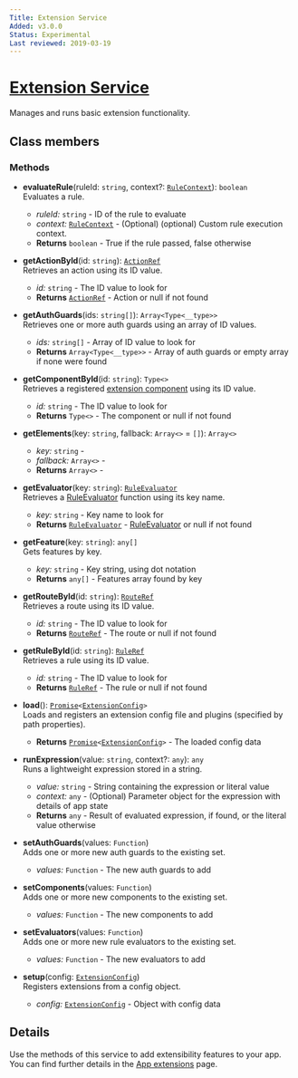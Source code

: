 ```yaml
---
Title: Extension Service
Added: v3.0.0
Status: Experimental
Last reviewed: 2019-03-19
---
```


# [Extension Service](../../../lib/extensions/src/lib/services/extension.service.ts "Defined in extension.service.ts")

Manages and runs basic extension functionality.

## Class members

### Methods

-   **evaluateRule**(ruleId: `string`, context?: [`RuleContext`](../../../lib/extensions/src/lib/config/rule.extensions.ts)): `boolean`<br/>
    Evaluates a rule.
    -   _ruleId:_ `string`  - ID of the rule to evaluate
    -   _context:_ [`RuleContext`](../../../lib/extensions/src/lib/config/rule.extensions.ts)  - (Optional) (optional) Custom rule execution context.
    -   **Returns** `boolean` - True if the rule passed, false otherwise
-   **getActionById**(id: `string`): [`ActionRef`](../../../lib/extensions/src/lib/config/action.extensions.ts)<br/>
    Retrieves an action using its ID value.
    -   _id:_ `string`  - The ID value to look for
    -   **Returns** [`ActionRef`](../../../lib/extensions/src/lib/config/action.extensions.ts) - Action or null if not found
-   **getAuthGuards**(ids: `string[]`): `Array<Type<__type>>`<br/>
    Retrieves one or more auth guards using an array of ID values.
    -   _ids:_ `string[]`  - Array of ID value to look for
    -   **Returns** `Array<Type<__type>>` - Array of auth guards or empty array if none were found
-   **getComponentById**(id: `string`): `Type<>`<br/>
    Retrieves a registered [extension component](../../../lib/extensions/src/lib/services/component-register.service.ts) using its ID value.
    -   _id:_ `string`  - The ID value to look for
    -   **Returns** `Type<>` - The component or null if not found
-   **getElements**(key: `string`, fallback: `Array<>` = `[]`): `Array<>`<br/>

    -   _key:_ `string`  - 
    -   _fallback:_ `Array<>`  - 
    -   **Returns** `Array<>` - 

-   **getEvaluator**(key: `string`): [`RuleEvaluator`](../../../lib/extensions/src/lib/config/rule.extensions.ts)<br/>
    Retrieves a [RuleEvaluator](../../../lib/extensions/src/lib/config/rule.extensions.ts) function using its key name.
    -   _key:_ `string`  - Key name to look for
    -   **Returns** [`RuleEvaluator`](../../../lib/extensions/src/lib/config/rule.extensions.ts) - [RuleEvaluator](../../../lib/extensions/src/lib/config/rule.extensions.ts) or null if not found
-   **getFeature**(key: `string`): `any[]`<br/>
    Gets features by key.
    -   _key:_ `string`  - Key string, using dot notation
    -   **Returns** `any[]` - Features array found by key
-   **getRouteById**(id: `string`): [`RouteRef`](../../../lib/extensions/src/lib/config/routing.extensions.ts)<br/>
    Retrieves a route using its ID value.
    -   _id:_ `string`  - The ID value to look for
    -   **Returns** [`RouteRef`](../../../lib/extensions/src/lib/config/routing.extensions.ts) - The route or null if not found
-   **getRuleById**(id: `string`): [`RuleRef`](../../../lib/extensions/src/lib/config/rule.extensions.ts)<br/>
    Retrieves a rule using its ID value.
    -   _id:_ `string`  - The ID value to look for
    -   **Returns** [`RuleRef`](../../../lib/extensions/src/lib/config/rule.extensions.ts) - The rule or null if not found
-   **load**(): [`Promise`](https://developer.mozilla.org/en-US/docs/Web/JavaScript/Guide/Using_promises)`<`[`ExtensionConfig`](../../../lib/extensions/src/lib/config/extension.config.ts)`>`<br/>
    Loads and registers an extension config file and plugins (specified by path properties).
    -   **Returns** [`Promise`](https://developer.mozilla.org/en-US/docs/Web/JavaScript/Guide/Using_promises)`<`[`ExtensionConfig`](../../../lib/extensions/src/lib/config/extension.config.ts)`>` - The loaded config data
-   **runExpression**(value: `string`, context?: `any`): `any`<br/>
    Runs a lightweight expression stored in a string.
    -   _value:_ `string`  - String containing the expression or literal value
    -   _context:_ `any`  - (Optional) Parameter object for the expression with details of app state
    -   **Returns** `any` - Result of evaluated expression, if found, or the literal value otherwise
-   **setAuthGuards**(values: `Function`)<br/>
    Adds one or more new auth guards to the existing set.
    -   _values:_ `Function`  - The new auth guards to add
-   **setComponents**(values: `Function`)<br/>
    Adds one or more new components to the existing set.
    -   _values:_ `Function`  - The new components to add
-   **setEvaluators**(values: `Function`)<br/>
    Adds one or more new rule evaluators to the existing set.
    -   _values:_ `Function`  - The new evaluators to add
-   **setup**(config: [`ExtensionConfig`](../../../lib/extensions/src/lib/config/extension.config.ts))<br/>
    Registers extensions from a config object.
    -   _config:_ [`ExtensionConfig`](../../../lib/extensions/src/lib/config/extension.config.ts)  - Object with config data

## Details

Use the methods of this service to add extensibility features to your app. You can find further
details in the [App extensions](../../user-guide/app-extensions.md) page.

